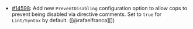 * [#14598](https://github.com/rubocop/rubocop/issues/14598): Add new `PreventDisabling` configuration option to allow cops to prevent being disabled via directive comments. Set to `true` for `Lint/Syntax` by default. ([@rafaelfranca][])
